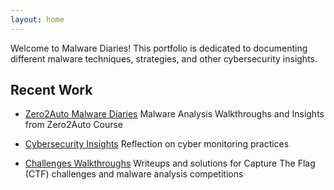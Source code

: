 ```yaml
---
layout: home
---
```


Welcome to Malware Diaries! This portfolio is dedicated to documenting different malware techniques, strategies, and other cybersecurity insights.




## Recent Work

- [Zero2Auto Malware Diaries](zero2auto.md)
Malware Analysis Walkthroughs and Insights from Zero2Auto Course



- [Cybersecurity Insights](insights.md)
Reflection on cyber monitoring practices



- [Challenges Walkthroughs](walkthroughs.md)
Writeups and solutions for Capture The Flag (CTF) challenges and malware analysis competitions


